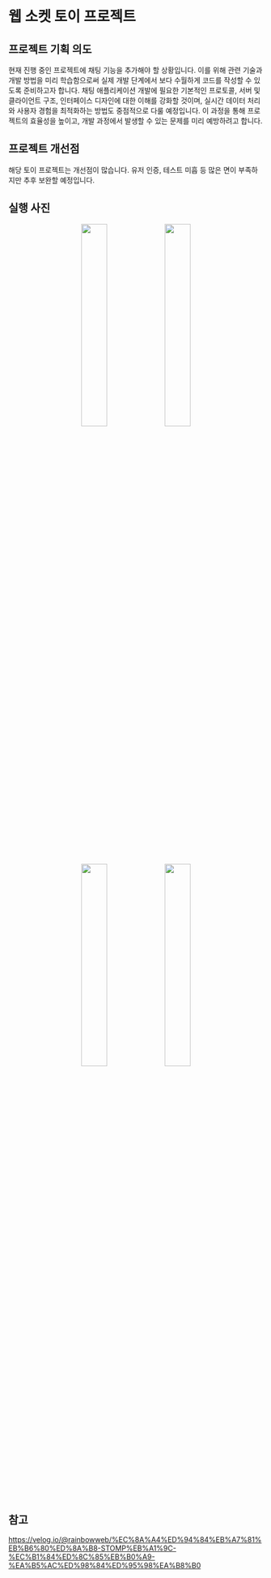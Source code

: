 # 웹 소켓 토이 프로젝트
## 프로젝트 기획 의도
현재 진행 중인 프로젝트에 채팅 기능을 추가해야 할 상황입니다. 이를 위해 관련 기술과 개발 방법을 미리 학습함으로써 실제 개발 단계에서 보다 수월하게 코드를 작성할 수 있도록 준비하고자 합니다. 채팅 애플리케이션 개발에 필요한 기본적인 프로토콜, 서버 및 클라이언트 구조, 인터페이스 디자인에 대한 이해를 강화할 것이며, 실시간 데이터 처리와 사용자 경험을 최적화하는 방법도 중점적으로 다룰 예정입니다. 이 과정을 통해 프로젝트의 효율성을 높이고, 개발 과정에서 발생할 수 있는 문제를 미리 예방하려고 합니다.
## 프로젝트 개선점
해당 토이 프로젝트는 개선점이 많습니다. 
유저 인증, 테스트 미흡 등 많은 면이 부족하지만 추후 보완할 예정입니다.
## 실행 사진 
<p align="center">  
  <img src="https://github.com/min9yu98/spring_websocket_study/assets/76439068/27cf0bbe-a352-41c3-a33e-d58717dc73c0" align="center" width="32%">  
  <img src="https://github.com/min9yu98/spring_websocket_study/assets/76439068/8ec5ed0c-b4e0-4cd0-a4fb-b70a68589c8d" align="center" width="32%">  
</p>
<p align="center">  
  <img src="https://github.com/min9yu98/spring_websocket_study/assets/76439068/c394a97f-7934-42cc-9dd6-06d7f02754dd" align="center" width="32%">  
  <img src="https://github.com/min9yu98/spring_websocket_study/assets/76439068/18f1411a-a6e5-40a1-a584-fe74246c700d" align="center" width="32%">  
</p>
<!-- ![스크린샷 2024-04-19 오후 6 50 27(2)](https://github.com/min9yu98/spring_websocket_study/assets/76439068/18f1411a-a6e5-40a1-a584-fe74246c700d)
![스크린샷 2024-04-19 오후 6 50 14(2)](https://github.com/min9yu98/spring_websocket_study/assets/76439068/c394a97f-7934-42cc-9dd6-06d7f02754dd)
![스크린샷 2024-04-19 오후 6 50 01(2)](https://github.com/min9yu98/spring_websocket_study/assets/76439068/8ec5ed0c-b4e0-4cd0-a4fb-b70a68589c8d)
![스크린샷 2024-04-19 오후 6 49 46(2)](https://github.com/min9yu98/spring_websocket_study/assets/76439068/27cf0bbe-a352-41c3-a33e-d58717dc73c0) -->

## 참고
https://velog.io/@rainbowweb/%EC%8A%A4%ED%94%84%EB%A7%81%EB%B6%80%ED%8A%B8-STOMP%EB%A1%9C-%EC%B1%84%ED%8C%85%EB%B0%A9-%EA%B5%AC%ED%98%84%ED%95%98%EA%B8%B0
